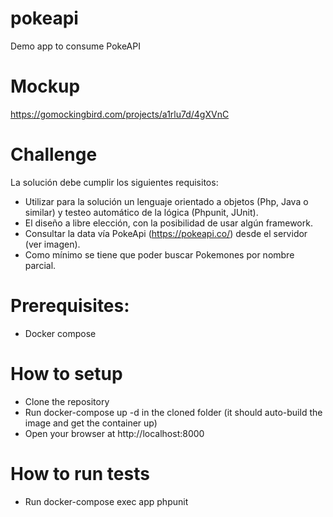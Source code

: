 # pokeapi
Demo app to consume PokeAPI

# Mockup
https://gomockingbird.com/projects/a1rlu7d/4gXVnC

# Challenge
La solución debe cumplir los siguientes requisitos:

- Utilizar para la solución un lenguaje orientado a objetos (Php, Java o similar) y testeo automático de la lógica (Phpunit, JUnit).
- El diseño a libre elección, con la posibilidad de usar algún framework.
- Consultar la data vía PokeApi (https://pokeapi.co/) desde el servidor (ver imagen).
- Como mínimo se tiene que poder buscar Pokemones por nombre parcial. 

# Prerequisites:

- Docker compose

# How to setup

- Clone the repository
- Run docker-compose up -d in the cloned folder (it should auto-build the image and get the container up)
- Open your browser at http://localhost:8000

# How to run tests

- Run docker-compose exec app phpunit
